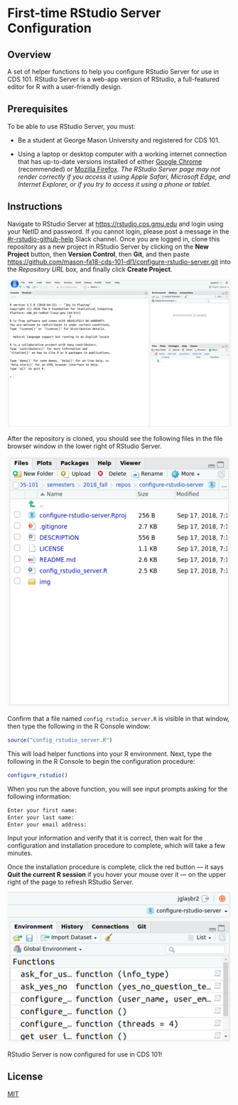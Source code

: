 First-time RStudio Server Configuration
=======================================

Overview
--------

A set of helper functions to help you configure RStudio Server for use in CDS 101.
RStudio Server is a web-app version of RStudio, a full-featured editor for R with a user-friendly design.

Prerequisites
-------------

To be able to use RStudio Server, you must:

*   Be a student at George Mason University and registered for CDS 101.

*   Using a laptop or desktop computer with a working internet connection that has up-to-date versions installed of either [Google Chrome](https://www.google.com/chrome/) (recommended) or [Mozilla Firefox](https://www.mozilla.org/en-US/firefox/).
    *The RStudio Server page may not render correctly if you access it using Apple Safari, Microsoft Edge, and Internet Explorer, or if you try to access it using a phone or tablet.*
    
Instructions
------------

Navigate to RStudio Server at <https://rstudio.cos.gmu.edu> and login using your NetID and password.
If you cannot login, please post a message in the [\#r-rstudio-github-help](https://masoncds101.slack.com/messages/CASUNTFNX) Slack channel.
Once you are logged in, clone this repository as a new project in RStudio Server by clicking on the **New Project** button, then **Version Control**, then **Git**, and then paste <https://github.com/mason-fa18-cds-101-dl1/configure-rstudio-server.git> into the *Repository URL* box, and finally click **Create Project**.

![](img/rstudio_server_config_clone.gif)

After the repository is cloned, you should see the following files in the file browser window in the lower right of RStudio Server.

![](img/rstudio_files.png)

Confirm that a file named `config_rstudio_server.R` is visible in that window, then type the following in the R Console window:

```r
source("config_rstudio_server.R")
```

This will load helper functions into your R environment.
Next, type the following in the R Console to begin the configuration procedure:

```r
configure_rstudio()
```

When you run the above function, you will see input prompts asking for the following information:

    Enter your first name:
    Enter your last name:
    Enter your email address:

Input your information and verify that it is correct, then wait for the configuration and installation procedure to complete, which will take a few minutes.

Once the installation procedure is complete, click the red button — it says **Quit the current R session** if you hover your mouse over it — on the upper right of the page to refresh RStudio Server.

![](img/rstudio_red_button.png)

RStudio Server is now configured for use in CDS 101!

License
-------

[MIT](https://opensource.org/licenses/MIT)
